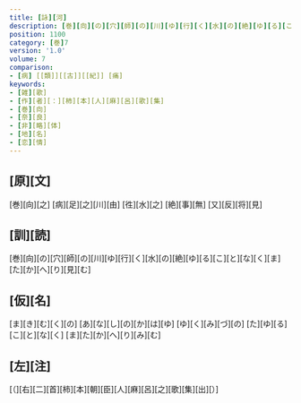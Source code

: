 ```yaml
---
title: [詠][河]
description: [巻][向][の][穴][師][の][川][ゆ][行][く][水][の][絶][ゆ][る][こ][と][な][く][ま][た][か][へ][り][見][む]
position: 1100
category: [巻]7
version: '1.0'
volume: 7
comparison:
- [病] [[類]][[古]][[紀]] [痛]
keywords:
- [雑][歌]
- [作][者][：][柿][本][人][麻][呂][歌][集]
- [巻][向]
- [奈][良]
- [非][略][体]
- [地][名]
- [恋][情]
---
```


## [原][文]

[巻][向][之] [病][足][之][川][由] [徃][水][之] [絶][事][無] [又][反][将][見]

## [訓][読]

[巻][向][の][穴][師][の][川][ゆ][行][く][水][の][絶][ゆ][る][こ][と][な][く][ま][た][か][へ][り][見][む]

## [仮][名]

[ま][き][む][く][の] [あ][な][し][の][か][は][ゆ] [ゆ][く][み][づ][の] [た][ゆ][る][こ][と][な][く] [ま][た][か][へ][り][み][む]

## [左][注]

[（][右][二][首][柿][本][朝][臣][人][麻][呂][之][歌][集][出][）]
